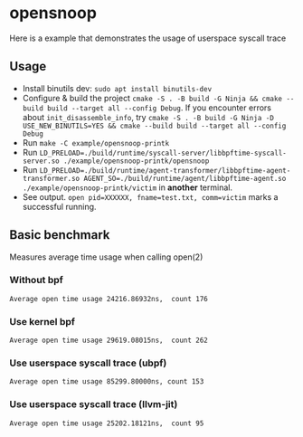 # opensnoop

Here is a example that demonstrates the usage of userspace syscall trace

## Usage
- Install binutils dev: `sudo apt install binutils-dev`
- Configure & build the project `cmake -S . -B build -G Ninja && cmake --build build --target all --config Debug`. If you encounter errors about `init_disassemble_info`, try `cmake -S . -B build -G Ninja -D USE_NEW_BINUTILS=YES && cmake --build build --target all --config Debug`
- Run `make -C example/opensnoop-printk`
- Run `LD_PRELOAD=./build/runtime/syscall-server/libbpftime-syscall-server.so ./example/opensnoop-printk/opensnoop`
- Run `LD_PRELOAD=./build/runtime/agent-transformer/libbpftime-agent-transformer.so AGENT_SO=./build/runtime/agent/libbpftime-agent.so ./example/opensnoop-printk/victim` in **another** terminal.
- See output. `open pid=XXXXXX, fname=test.txt, comm=victim` marks a successful running.

## Basic benchmark
Measures average time usage when calling open(2)
### Without bpf
```console
Average open time usage 24216.86932ns,  count 176
```
### Use kernel bpf
```console
Average open time usage 29619.08015ns,  count 262
```
### Use userspace syscall trace (ubpf)
```console
Average open time usage 85299.80000ns, count 153
```
### Use userspace syscall trace (llvm-jit)
```console
Average open time usage 25202.18121ns,  count 95
```
